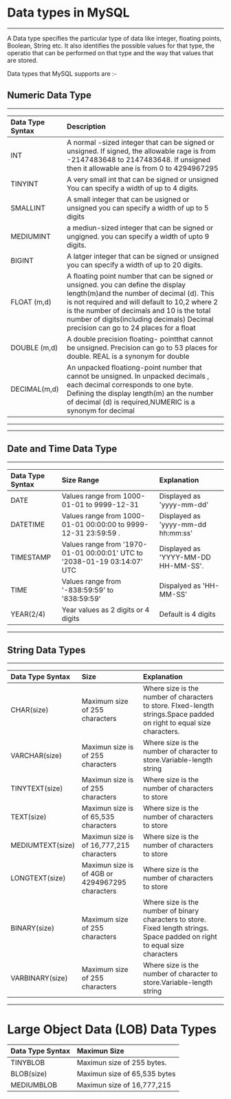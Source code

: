 # Data types in MySQL
---
A Data type specifies the particular type of data like integer, floating points, Boolean, String etc. It also identifies the possible values for that type, the operatio that can be performed on that type and the way that values that are stored.

Data types that MySQL supports are :-

## **Numeric Data Type**
---
 Data Type Syntax       | Description                |
| :------------- | :---------------------- |
| INT | A normal -sized integer that can be signed or unsigned. If signed, the allowable rage is from -2147483648 to  2147483648. If unsigned then it allowable ane is from 0 to 4294967295  | 
| TINYINT  | A very small int that can be signed or unsigned You can specify a width of up to 4 digits. |
| SMALLINT  | A small integer that can be usigned or unsigned you can specify a width of up to 5 digits  |
| MEDIUMINT  | a mediun-sized integer that can be signed or ungigned. you can specify a width of upto 9 digits.
| BIGINT  | A latger integer that can be signed or unsigned you can specify a width of up to 20 digits.  |
|  FLOAT (m,d) | A floating point number that can be signed or unsigned. you can define the display length(m)and the number of decimal (d). This is not required and will default to 10,2 where 2 is the number of decimals and 10 is the total number of digits(including decimals) Decimal precision can go to 24 places for a float |
| DOUBLE (m,d) | A double precision floating- pointthat cannot be unsigned. Precision can go to 53 places for double. REAL is a synonym for double  | 
|  DECIMAL(m,d) | An unpacked floationg-point number that cannot be unsigned. In unpacked decimals , each decimal corresponds to one byte. Defining the display length(m) an the number of decimal (d) is required,NUMERIC is a synonym for decimal |
---


---
## **Date and Time Data Type**
---
|  Data Type Syntax       | Size Range                | Explanation   |
| :------------- | :---------------------- |:---------------------- |
| DATE  | Values range from 1000-01-01 to 9999-12-31  | Displayed as 'yyyy-mm-dd'  |
| DATETIME  | Values range from 1000-01-01 00:00:00 to 9999-12-31  23:59:59 .  | Displayed as 'yyyy-mm-dd hh:mm:ss'  | 
| TIMESTAMP | Values range from '1970-01-01 00:00:01' UTC to '2038-01-19 03:14:07' UTC | Displayed as 'YYYY-MM-DD HH-MM-SS'.
| TIME   | Values range from '-838:59:59' to '838:59:59' | Dispalyed as 'HH-MM-SS' |
| YEAR(2/4) | Year values as 2 digits or 4 digits | Default is 4 digits |
---

## **String Data Types**
---
| Data Type Syntax| Size            | Explanation   |
| :------------- | :---------------------- |:---------------------- |
| CHAR(size)     | Maximum size of 255 characters | Where size is the number of characters to store. FIxed-length strings.Space padded on right to equal size characters. |
| VARCHAR(size)  | Maximun size is of 255 characters | Where size is the number of character to store.Variable-length string |
| TINYTEXT(size) | Maximun size is of 255 characters  | Where size is the number of characters to store |
| TEXT(size)     | Maximun size is of 65,535 characters | Where size is the number of characters to store |
| MEDIUMTEXT(size) | Maximun size is of 16,777,215 characters | Where size is the number of characters to store |
| LONGTEXT(size)  |  Maximun size is of 4GB or 4294967295 characters |  Where size is the number of characters to store |
| BINARY(size)   |  Maximum size of 255 characters | Where size is the number of binary characters to store. Fixed length strings. Space padded on right to equal size characters |
| VARBINARY(size)| Maximum size of 255 characters | Where size is the number of character to store.Variable-length string |


---
# Large Object Data  (LOB) Data Types
| Data Type Syntax | Maximun Size                 |
| :--------------- | :------------------------    |
| TINYBLOB         | Maximun size of 255 bytes.   |
| BLOB(size)       | Maximun size of 65,535 bytes |
| MEDIUMBLOB       | Maximun size of 16,777,215   |








